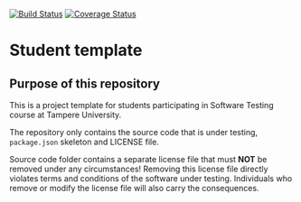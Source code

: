 [![Build Status](https://travis-ci.org/s0hv/COMP.SE.200-2020-assignment.svg?branch=master)](https://travis-ci.org/s0hv/COMP.SE.200-2020-assignment) [![Coverage Status](https://coveralls.io/repos/github/s0hv/COMP.SE.200-2020-assignment/badge.svg?branch=master)](https://coveralls.io/github/s0hv/COMP.SE.200-2020-assignment?branch=master)
# Student template

## Purpose of this repository

This is a project template for students participating in Software Testing course
at Tampere University.

The repository only contains the source code that is under testing, `package.json` skeleton
and LICENSE file.

Source code folder contains a separate license file that must **NOT** be removed under any circumstances!
Removing this license file directly violates terms and conditions of the software under testing.
Individuals who remove or modify the license file will also carry the consequences.
